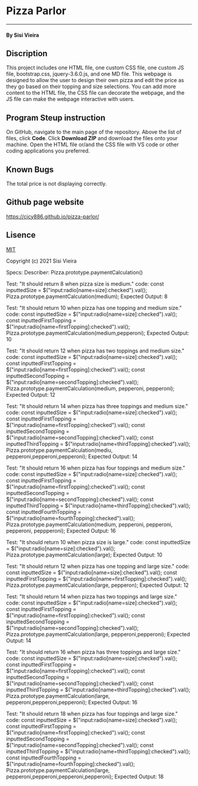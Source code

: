 # Pizza Parlor
___________
#### By Sisi Vieira
## Discription
This project includes one HTML file, one custom CSS file, one custom JS file, bootstrap.css, jquery-3.6.0.js, and one MD file. This webpage is designed to allow the user to design their own pizza and edit the price as they go based on their topping and size selections. You can add more content to the HTML file, the CSS file can decorate the webpage, and the JS file can make the webpage interactive with users.
## Program Steup instruction
On GitHub, navigate to the main page of the repository. Above the list of files, click **Code**. Click **Download ZIP** and download the files onto your machine. Open the HTML file or/and the CSS file with VS code or other coding applications you preferred.
## Known Bugs
The total price is not displaying correctly.
## Github page website
https://cicy886.github.io/pizza-parlor/
## Lisence
[MIT](https://opensource.org/licenses/MIT)

Copyright (c) 2021 Sisi Vieira

Specs:
Describer: Pizza.prototype.paymentCalculation()

Test: "It should return 8 when pizza size is medium."
code:
const inputtedSize = $("input:radio[name=size]:checked").val();
Pizza.prototype.paymentCalculation(medium);
Expected Output: 8

Test: "It should return 10 when pizza has one topping and medium size."
code:
const inputtedSize = $("input:radio[name=size]:checked").val();
const inputtedFirstTopping = $("input:radio[name=firstTopping]:checked").val();
Pizza.prototype.paymentCalculation(medium,pepperoni);
Expected Output: 10

Test: "It should return 12 when pizza has two toppings and medium size."
code:
const inputtedSize = $("input:radio[name=size]:checked").val();
const inputtedFirstTopping = $("input:radio[name=firstTopping]:checked").val();
const inputtedSecondTopping = $("input:radio[name=secondTopping]:checked").val();
Pizza.prototype.paymentCalculation(medium, pepperoni, pepperoni);
Expected Output: 12

Test: "It should return 14 when pizza has three toppings and medium size."
code:
const inputtedSize = $("input:radio[name=size]:checked").val();
const inputtedFirstTopping = $("input:radio[name=firstTopping]:checked").val();
const inputtedSecondTopping = $("input:radio[name=secondTopping]:checked").val();
const inputtedThirdTopping = $("input:radio[name=thirdTopping]:checked").val();
Pizza.prototype.paymentCalculation(mediu, pepperoni,pepperoni,pepperoni);
Expected Output: 14

Test: "It should return 16 when pizza has four toppings and medium size."
code:
const inputtedSize = $("input:radio[name=size]:checked").val();
const inputtedFirstTopping = $("input:radio[name=firstTopping]:checked").val();
const inputtedSecondTopping = $("input:radio[name=secondTopping]:checked").val();
const inputtedThirdTopping = $("input:radio[name=thirdTopping]:checked").val();
const inputtedFourthTopping = $("input:radio[name=fourthTopping]:checked").val();
Pizza.prototype.paymentCalculation(medium, pepperoni, pepperoni, pepperoni, peppperoni);
Expected Output: 16

Test: "It should return 10 when pizza size is large."
code:
const inputtedSize = $("input:radio[name=size]:checked").val();
Pizza.prototype.paymentCalculation(large);
Expected Output: 10

Test: "It should return 12 when pizza has one topping and large size."
code:
const inputtedSize = $("input:radio[name=size]:checked").val();
const inputtedFirstTopping = $("input:radio[name=firstTopping]:checked").val();
Pizza.prototype.paymentCalculation(large, pepperon);
Expected Output: 12

Test: "It should return 14 when pizza has two toppings and large size."
code:
const inputtedSize = $("input:radio[name=size]:checked").val();
const inputtedFirstTopping = $("input:radio[name=firstTopping]:checked").val();
const inputtedSecondTopping = $("input:radio[name=secondTopping]:checked").val();
Pizza.prototype.paymentCalculation(large, pepperoni,pepperoni);
Expected Output: 14

Test: "It should return 16 when pizza has three toppings and large size."
code:
const inputtedSize = $("input:radio[name=size]:checked").val();
const inputtedFirstTopping = $("input:radio[name=firstTopping]:checked").val();
const inputtedSecondTopping = $("input:radio[name=secondTopping]:checked").val();
const inputtedThirdTopping = $("input:radio[name=thirdTopping]:checked").val();
Pizza.prototype.paymentCalculation(large, pepperoni,pepperoni,pepperoni);
Expected Output: 16

Test: "It should return 18 when pizza has four toppings and large size."
code:
const inputtedSize = $("input:radio[name=size]:checked").val();
const inputtedFirstTopping = $("input:radio[name=firstTopping]:checked").val();
const inputtedSecondTopping = $("input:radio[name=secondTopping]:checked").val();
const inputtedThirdTopping = $("input:radio[name=thirdTopping]:checked").val();
const inputtedFourthTopping = $("input:radio[name=fourthTopping]:checked").val();
Pizza.prototype.paymentCalculation(large, pepperoni,pepperoni,pepperoni,pepperoni);
Expected Output: 18
